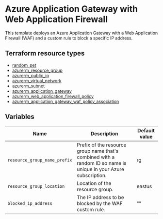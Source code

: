 # Azure Application Gateway with Web Application Firewall

This template deploys an Azure Application Gateway with a Web Application Firewall (WAF) and a custom rule to block a specific IP address.

## Terraform resource types

- [random_pet](https://registry.terraform.io/providers/hashicorp/random/latest/docs/resources/pet)
- [azurerm_resource_group](https://registry.terraform.io/providers/hashicorp/azurerm/latest/docs/resources/resource_group)
- [azurerm_public_ip](https://registry.terraform.io/providers/hashicorp/azurerm/latest/docs/resources/public_ip)
- [azurerm_virtual_network](https://registry.terraform.io/providers/hashicorp/azurerm/latest/docs/resources/virtual_network)
- [azurerm_subnet](https://registry.terraform.io/providers/hashicorp/azurerm/latest/docs/resources/subnet)
- [azurerm_application_gateway](https://registry.terraform.io/providers/hashicorp/azurerm/latest/docs/resources/application_gateway)
- [azurerm_web_application_firewall_policy](https://registry.terraform.io/providers/hashicorp/azurerm/latest/docs/resources/web_application_firewall_policy)
- [azurerm_application_gateway_waf_policy_association](https://registry.terraform.io/providers/hashicorp/azurerm/latest/docs/resources/application_gateway_waf_policy_association)

## Variables

| Name | Description | Default value |
|-|-|-|
| `resource_group_name_prefix` | Prefix of the resource group name that's combined with a random ID so name is unique in your Azure subscription. | rg |
| `resource_group_location` | Location of the resource group. | eastus |
| `blocked_ip_address` | The IP address to be blocked by the WAF custom rule. | "" |